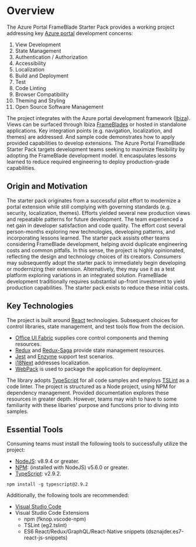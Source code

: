 # Overview

The Azure Portal FrameBlade Starter Pack provides a working project addressing key [Azure portal](https://azure.microsoft.com/en-us/features/azure-portal/) development concerns:

1. View Development
2. State Management
3. Authentication / Authorization
4. Accessibility
5. Localization
6. Build and Deployment
7. Test
8. Code Linting
9. Browser Compatibility
10. Theming and Styling
11. Open Source Software Management

The project integrates with the Azure portal development framework ([Ibiza](https://github.com/Azure/portaldocs)).  Views can be surfaced through Ibiza [FrameBlades](https://github.com/Azure/portaldocs/blob/master/portal-sdk/generated/top-blades-frameblade.md) or hosted in standalone applications.  Key integration points (e.g. navigation, localization, and themes) are addressed.  And sample code demonstrates how to apply provided capabilities to develop extensions.  The Azure Portal FrameBlade Starter Pack targets development teams seeking to maximize flexibility by adopting the FrameBlade development model.  It encaspulates lessons learned to reduce required engineering to deploy production-grade capabilities.


## Origin and Motivation
The starter pack originates from a successful pilot effort to modernize a portal extension while still complying with governing standards (e.g. security, localization, themes).  Efforts yielded several new production views and repeatable patterns for future development.  The team experienced a net gain in developer satisfaction and code quality.  The effort cost several person-months exploring new technologies, developing patterns, and incorporating lessons learned.  The starter pack assists other teams considering FrameBlade development, helping avoid duplicate engineering costs and common pitfalls.  In this sense, the project is highly opinionated, reflecting the design and technology choices of its creators.  Consumers may subsequently adopt the starter pack to immediately begin developing or modernizing their extension.  Alternatively, they may use it as a test platform exploring variations in an integrated solution.  FrameBlade development traditionally requires substantial up-front investment to yield production capabilities.  The starter pack exists to reduce these initial costs.

## Key Technologies
The project is built around [React](https://reactjs.org/) technologies.  Subsequent choices for control libraries, state management, and test tools flow from the decision.  

* [Office UI Fabric](https://developer.microsoft.com/en-us/fabric) supplies core control components and theming resources.
* [Redux](https://redux.js.org/) and [Redux-Saga](https://github.com/redux-saga/redux-saga) provide state management resources.  
* [Jest](https://jestjs.io/) and [Enzyme](https://github.com/airbnb/enzyme) support test scenarios.
* [i18Next](https://www.i18next.com/) addresses localization.
* [WebPack](https://webpack.js.org/) is used to package the application for deployment.

The library adopts [TypeScript](https://www.typescriptlang.org/) for all code samples and employs [TSLint](https://palantir.github.io/tslint/) as a code linter.  The project is structured as a Node project, using NPM for dependency management.  Provided documentation explores these resources in greater depth.  However, teams may wish to have to some familiarity with these libaries' purpose and functions prior to diving into samples.     

## Essential Tools
Consuming teams must install the following tools to successfully utilize the project:

* [NodeJS](https://nodejs.org/en/): v8.9.4 or greater.
* [NPM](https://www.npmjs.com/): (installed with NodeJS) v5.6.0 or greater.
* [TypeScript](https://www.typescriptlang.org/): v2.9.2. 

 ```
npm install -g typescript@2.9.2 
```

Additionally, the following tools are recommended:

* [Visual Studio Code](https://code.visualstudio.com/)
* Visual Studio Code Extensions
 	* npm (fknop.vscode-npm)
    * TSLint (eg2.tslint)
    * ES6 React/Redux/GraphQL/React-Native snippets (dsznajder.es7-react-js-snippets)